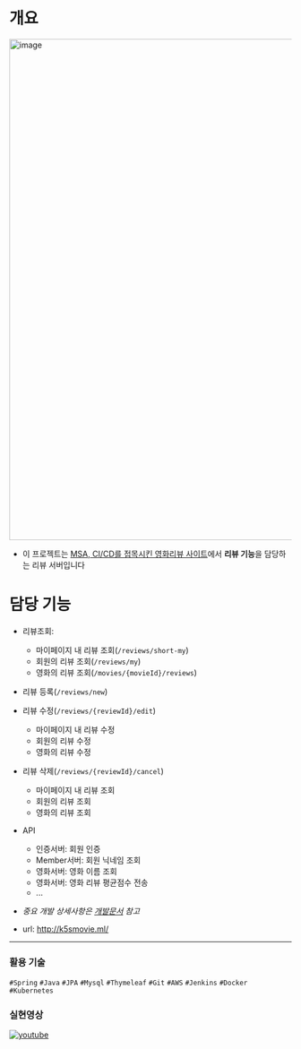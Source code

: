 # 개요
<img width="895" alt="image" src="https://user-images.githubusercontent.com/46098949/168469922-b1528ae7-249a-4bdd-8bde-369f9222a3eb.png">

- 이 프로젝트는 [MSA, CI/CD를 접목시킨 영화리뷰 사이트](https://github.com/K5S-TEAM)에서 **리뷰 기능**을 담당하는 리뷰 서버입니다

# 담당 기능
- 리뷰조회:
  - 마이페이지 내 리뷰 조회(`/reviews/short-my`)
  - 회원의 리뷰 조회(`/reviews/my`)
  - 영화의 리뷰 조회(`/movies/{movieId}/reviews`)
- 리뷰 등록(`/reviews/new`)
- 리뷰 수정(`/reviews/{reviewId}/edit`)
  - 마이페이지 내 리뷰 수정
  - 회원의 리뷰 수정
  - 영화의 리뷰 수정
- 리뷰 삭제(`/reviews/{reviewId}/cancel`)
  - 마이페이지 내 리뷰 조회
  - 회원의 리뷰 조회
  - 영화의 리뷰 조회
- API
  - 인증서버: 회원 인증
  - Member서버: 회원 닉네임 조회
  - 영화서버: 영화 이름 조회
  - 영화서버: 영화 리뷰 평균점수 전송
  - ...

- *중요 개발 상세사항은 [개발문서](https://github.com/K5S-TEAM/HotMovie/wiki) 참고*  
- url: http://k5smovie.ml/

---
### 활용 기술
`#Spring` `#Java` `#JPA` `#Mysql` `#Thymeleaf` `#Git` `#AWS` `#Jenkins` `#Docker` `#Kubernetes`

### 실현영상
  [![youtube](http://img.youtube.com/vi/Xyd8f97MVls/0.jpg)](https://youtu.be/Xyd8f97MVls?t=0s) 




